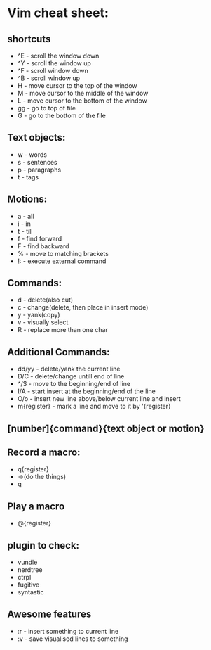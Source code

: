 # Vim cheat sheet:
## shortcuts
* ^E - scroll the window down
* ^Y - scroll the window up
* ^F - scroll window down
* ^B - scroll window up
*  H - move cursor to the top of the window
*  M - move cursor to the middle of the window
*  L - move cursor to the bottom of the window
* gg - go to top of file
*  G - go to the bottom of the file

## Text objects:
* w - words
* s - sentences
* p - paragraphs
* t - tags

## Motions:
* a - all
* i - in
* t - till
* f - find forward
* F - find backward
* % - move to matching brackets
* !: - execute external command

## Commands:
* d - delete(also cut)
* c - change(delete, then place in insert mode)
* y - yank(copy)
* v - visually select
* R - replace more than one char

## Additional Commands:
* dd/yy - delete/yank the current line
* D/C - delete/change untill end of line
* ^/$ - move to the beginning/end of line
* I/A - start insert at the beginning/end of the line
* O/o - insert new line above/below current line and insert
* m{register}   - mark a line and move to it by '{register}

## [number]{command}{text object or motion}

## Record a macro:
* q{register}
*  ->(do the things)
* q

## Play a macro
* @{register}

## plugin to check:
* vundle
* nerdtree
* ctrpl
* fugitive
* syntastic

## Awesome features
* :r <something> - insert something to current line
* :v <someting> - save visualised lines to something
